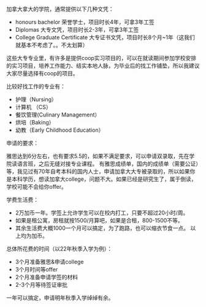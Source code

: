 加拿大拿大的学院，通常提供以下几种文凭：

* honours bachelor 荣誉学士，项目时长4年，可拿3年工签
* Diplomas  大专文凭，项目时长2-3年，可拿3年工签
* College Graduate Certificate 大专证书文凭，项目时长8个月~1年（这我们就基本不考虑了。。不太划算）

这些大专专业里，有许多是提供coop实习项目的，可以在就读期间参加学校安排的实习项目，培养工作能力、结实本地人脉，为毕业后的找工作铺垫，所以我建议大家尽量选择有coop的项目。

比较好找工作的专业有：

* 护理（Nursing）
* 计算机 （CS）
* 餐饮管理(Culinary Management）
* 烘培（Baking）
* 幼教（Early Childhood Education）

申请的要求：

雅思达到6分左右，也有要求5.5的，如果不满足要求，可以申请双录取，先在学院读语言班，之后无缝对接专业课程。
有雅思成绩单，国内的成绩单（需要公证）等，我见过有70年自考本科的国内人士，申请加拿大大专被录取的，所以如果你是本科学历，想读加拿大college，问题不大。如果已经是研究生了，属于倒读，学校可能不会给你offer。

学费生活费：

* 2万加币一年。学签上允许学生可以在校内打工，只要不超过20小时/周。
* 如果是租公寓，房租就按1500/月算吧，如果是合租，800-1500不等。
* 其余生活费大概1000一个月可以搞定，为了跑路，也可以缩衣节食一点。
以上均为加币。

总体所花费的时间（以22年秋季入学为例）：
 
* 3个月准备雅思&申请college
* 3个月时间等offer 
* 2个月准备申请学签的材料 
* 2-3个月等待签证审批

一年可以搞定，申请明年秋季入学绰绰有余。
